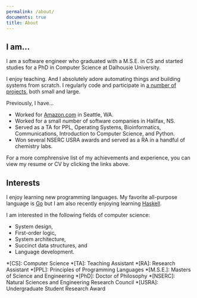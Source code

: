 ```yaml
---
permalink: /about/
documents: true
title: About
---
```


## I am...

I am a software engineer who graduated with a M.S.E. in CS and started studies for a PhD in Computer Science at Dalhousie University.

I enjoy teaching. And I absolutely adore automating things and building systems from scratch. I regularly code and participate in [a number of projects]({{site.baseurl}}/projects), both small and large.

Previously, I have...

  - Worked for [Amazon.com](https://amazon.com) in Seattle, WA.
  - Worked for a small number of software companies in Halifax, NS.
  - Served as a TA for PPL, Operating Systems, Bioinformatics, Communications, Introduction to Computer Science, and Python.
  - Won several NSERC USRA awards and served as a RA in a handful of chemistry labs.

For a more comphrensive list of my achievements and experience, you can view my resume or CV by clicking the links above.

## Interests

I enjoy learning new programming languages. My favorite all-purpose language is [Go](https://golang.org) but I am also recently enjoying learning [Haskell](http://haskell.org).

I am interested in the following fields of computer science:

  - System design,
  - First-order logic,
  - System architecture,
  - Succinct data structures, and
  - Language development.

*[CS]: Computer Science
*[TA]: Teaching Assistant
*[RA]: Research Assistant
*[PPL]: Principles of Programming Languages
*[M.S.E.]: Masters of Science and Engineering
*[PhD]: Doctor of Philosophy
*[NSERC]: Natural Sciences and Engineering Research Council
*[USRA]: Undergraduate Student Research Award
